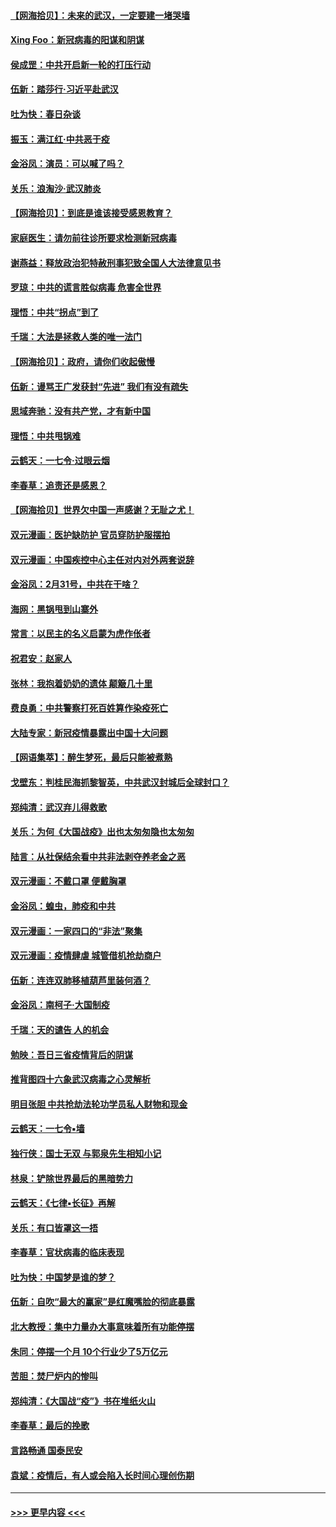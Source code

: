 #### [【网海拾贝】：未来的武汉，一定要建一堵哭墙](../pages/nsc993/n11938684.md?t=03140702) 
#### [Xing Foo：新冠病毒的阳谋和阴谋](../pages/nsc993/n11936086.md?t=03140702) 
#### [侯成罡：中共开启新一轮的打压行动](../pages/nsc993/n11935730.md?t=03140702) 
#### [伍新：踏莎行‧习近平赴武汉](../pages/nsc993/n11935157.md?t=03140702) 
#### [吐为快：春日杂谈](../pages/nsc993/n11934776.md?t=03140702) 
#### [振玉：满江红‧中共恶于疫](../pages/nsc993/n11934647.md?t=03140702) 
#### [金浴凤：演员：可以喊了吗？](../pages/nsc993/n11934602.md?t=03140702) 
#### [关乐：浪淘沙·武汉肺炎](../pages/nsc993/n11931792.md?t=03140702) 
#### [【网海拾贝】：到底是谁该接受感恩教育？](../pages/nsc993/n11931552.md?t=03140702) 
#### [家庭医生：请勿前往诊所要求检测新冠病毒](../pages/nsc993/n11929190.md?t=03140702) 
#### [谢燕益：释放政治犯特赦刑事犯致全国人大法律意见书](../pages/nsc993/n11928978.md?t=03140702) 
#### [罗琼：中共的谎言胜似病毒 危害全世界](../pages/nsc993/n11922636.md?t=03140702) 
#### [理悟：中共“拐点”到了](../pages/nsc993/n11928496.md?t=03140702) 
#### [千瑞：大法是拯救人类的唯一法门](../pages/nsc993/n11927637.md?t=03140702) 
#### [【网海拾贝】：政府，请你们收起傲慢](../pages/nsc993/n11926932.md?t=03140702) 
#### [伍新：谩骂王广发获封“先进” 我们有没有疏失](../pages/nsc993/n11926101.md?t=03140702) 
#### [思域奔驰：没有共产党，才有新中国](../pages/nsc993/n11926058.md?t=03140702) 
#### [理悟：中共甩锅难](../pages/nsc993/n11925355.md?t=03140702) 
#### [云鹤天：一七令·过眼云烟](../pages/nsc993/n11925284.md?t=03140702) 
#### [李春草：追责还是感恩？](../pages/nsc993/n11925274.md?t=03140702) 
#### [【网海拾贝】世界欠中国一声感谢？无耻之尤！](../pages/nsc993/n11925239.md?t=03140702) 
#### [双元漫画：医护缺防护 官员穿防护服摆拍](../pages/nsc993/n11923899.md?t=03140702) 
#### [双元漫画：中国疾控中心主任对内对外两套说辞](../pages/nsc993/n11921994.md?t=03140702) 
#### [金浴凤：2月31号，中共在干啥？](../pages/nsc993/n11922706.md?t=03140702) 
#### [海网：黑锅甩到山寨外](../pages/nsc993/n11922688.md?t=03140702) 
#### [常言：以民主的名义启蒙为虎作伥者](../pages/nsc993/n11922217.md?t=03140702) 
#### [祝君安：赵家人](../pages/nsc993/n11922209.md?t=03140702) 
#### [张林：我抱着奶奶的遗体 颠簸几十里](../pages/nsc993/n11920945.md?t=03140702) 
#### [费良勇：中共警察打死百姓算作染疫死亡](../pages/nsc993/n11919264.md?t=03140702) 
#### [大陆专家：新冠疫情暴露出中国十大问题](../pages/nsc993/n11919187.md?t=03140702) 
#### [【网语集萃】：醉生梦死，最后只能被煮熟](../pages/nsc993/n11918994.md?t=03140702) 
#### [戈壁东：判桂民海抓黎智英，中共武汉封城后全球封口？](../pages/nsc993/n11917982.md?t=03140702) 
#### [郑纯清：武汉弃儿得救歌](../pages/nsc993/n11917881.md?t=03140702) 
#### [关乐：为何《大国战疫》出也太匆匆隐也太匆匆](../pages/nsc993/n11917792.md?t=03140702) 
#### [陆言：从社保结余看中共非法剥夺养老金之恶](../pages/nsc993/n11917084.md?t=03140702) 
#### [双元漫画：不戴口罩 便戴胸罩](../pages/nsc993/n11916447.md?t=03140702) 
#### [金浴凤：蝗虫，肺疫和中共](../pages/nsc993/n11916904.md?t=03140702) 
#### [双元漫画：一家四口的“非法”聚集](../pages/nsc993/n11916378.md?t=03140702) 
#### [双元漫画：疫情肆虐 城管借机抢劫商户](../pages/nsc993/n11916310.md?t=03140702) 
#### [伍新：连连双肺移植葫芦里装何酒？](../pages/nsc993/n11913667.md?t=03140702) 
#### [金浴凤：南柯子·大国制疫](../pages/nsc993/n11913657.md?t=03140702) 
#### [千瑞：天的谴告  人的机会](../pages/nsc993/n11913309.md?t=03140702) 
#### [勉映：吾日三省疫情背后的阴谋](../pages/nsc993/n11913079.md?t=03140702) 
#### [推背图四十六象武汉病毒之心灵解析](../pages/nsc993/n11911761.md?t=03140702) 
#### [明目张胆 中共抢劫法轮功学员私人财物和现金](../pages/nsc993/n11910262.md?t=03140702) 
#### [云鹤天：一七令▪墙](../pages/nsc993/n11910627.md?t=03140702) 
#### [独行侠：国士无双 与郭泉先生相知小记](../pages/nsc993/n11910613.md?t=03140702) 
#### [林泉：铲除世界最后的黑暗势力](../pages/nsc993/n11909320.md?t=03140702) 
#### [云鹤天：《七律▪长征》再解](../pages/nsc993/n11909327.md?t=03140702) 
#### [关乐：有口皆罩这一捂](../pages/nsc993/n11908393.md?t=03140702) 
#### [李春草：官状病毒的临床表现](../pages/nsc993/n11908339.md?t=03140702) 
#### [吐为快：中国梦是谁的梦？](../pages/nsc993/n11906564.md?t=03140702) 
#### [伍新：自吹“最大的赢家”是红魔嘴脸的彻底暴露](../pages/nsc993/n11906407.md?t=03140702) 
#### [北大教授：集中力量办大事意味着所有功能停摆](../pages/nsc993/n11904800.md?t=03140702) 
#### [朱同：停摆一个月 10个行业少了5万亿元](../pages/nsc993/n11904498.md?t=03140702) 
#### [苦胆：焚尸炉内的惨叫](../pages/nsc993/n11904479.md?t=03140702) 
#### [郑纯清：《大国战“疫”》书在堆纸火山](../pages/nsc993/n11904450.md?t=03140702) 
#### [李春草：最后的挽歌](../pages/nsc993/n11904441.md?t=03140702) 
#### [言路畅通 国泰民安](../pages/nsc993/n11904222.md?t=03140702) 
#### [袁斌：疫情后，有人或会陷入长时间心理创伤期](../pages/nsc993/n11901514.md?t=03140702) 

----
#### [ >>> 更早内容 <<< ](../indexes/nsc993-earlier.md)
